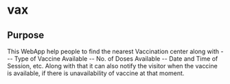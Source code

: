 # vax
## Purpose
This WebApp help people to find the nearest Vaccination center along with -
-- Type of Vaccine Available
-- No. of Doses Available
-- Date and Time of Session, etc.
Along with that it can also notify the visitor when the vaccine is available, if there is unavailability of vaccine at that moment.

